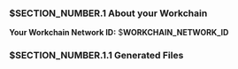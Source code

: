 
### $__SECTION_NUMBER__.1 About your Workchain

**Your Workchain Network ID:** $__WORKCHAIN_NETWORK_ID__

### $__SECTION_NUMBER__.1.1 Generated Files
